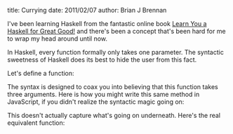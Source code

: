 title: Currying
date: 2011/02/07
author: Brian J Brennan

I've been learning Haskell from the fantastic online book [Learn You a Haskell for Great Good!](http://learnyouahaskell.com/) and there's been a concept that's been hard for me to wrap my head around until now.

In Haskell, every function formally only takes one parameter. The syntactic sweetness of Haskell does its best to hide the user from this fact.

Let's define a function:
    
<script src="https://gist.github.com/815854.js"> </script>

The syntax is designed to coax you into believing that this function takes three arguments. Here is how you might write this same method in JavaScript, if you didn't realize the syntactic magic going on:
    
<script src="https://gist.github.com/815855.js"> </script>
 
This doesn't actually capture what's going on underneath. Here's the real equivalent function:
